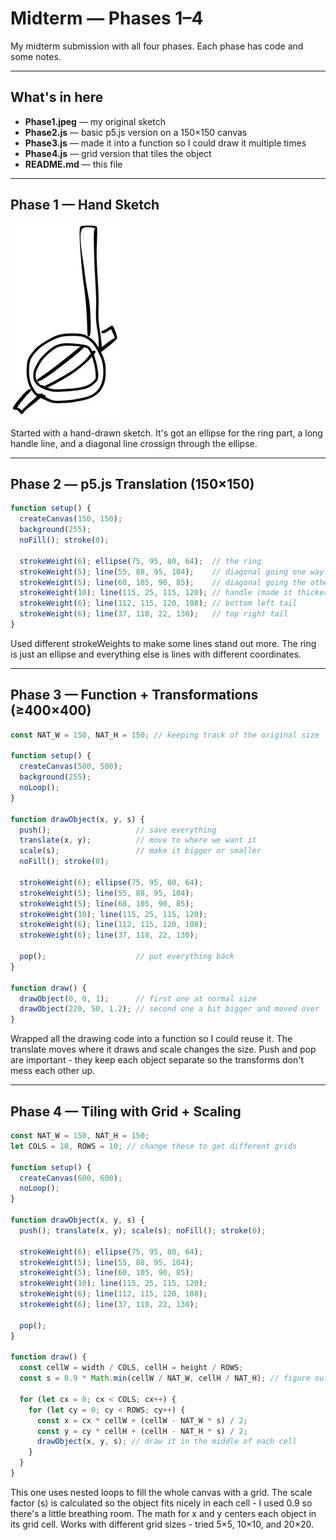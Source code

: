 # Midterm — Phases 1–4

My midterm submission with all four phases. Each phase has code and some notes.

---

## What's in here
- **Phase1.jpeg** — my original sketch
- **Phase2.js** — basic p5.js version on a 150×150 canvas
- **Phase3.js** — made it into a function so I could draw it multiple times
- **Phase4.js** — grid version that tiles the object
- **README.md** — this file

---

## Phase 1 — Hand Sketch

![Phase 1](Phase1.jpeg)

Started with a hand-drawn sketch. It's got an ellipse for the ring part, a long handle line, and a diagonal line crossign through the ellipse.

---

## Phase 2 — p5.js Translation (150×150)
```js
function setup() {
  createCanvas(150, 150);     
  background(255);            
  noFill(); stroke(0);        

  strokeWeight(6); ellipse(75, 95, 80, 64);  // the ring
  strokeWeight(5); line(55, 88, 95, 104);    // diagonal going one way
  strokeWeight(5); line(60, 105, 90, 85);    // diagonal going the other way
  strokeWeight(10); line(115, 25, 115, 120); // handle (made it thicker)
  strokeWeight(6); line(112, 115, 120, 108); // bottom left tail
  strokeWeight(6); line(37, 118, 22, 130);   // top right tail
}
```

Used different strokeWeights to make some lines stand out more. The ring is just an ellipse and everything else is lines with different coordinates.

---

## Phase 3 — Function + Transformations (≥400×400)
```js
const NAT_W = 150, NAT_H = 150; // keeping track of the original size

function setup() {
  createCanvas(500, 500);  
  background(255);
  noLoop();
}

function drawObject(x, y, s) {
  push();                   // save everything
  translate(x, y);          // move to where we want it
  scale(s);                 // make it bigger or smaller
  noFill(); stroke(0);

  strokeWeight(6); ellipse(75, 95, 80, 64); 
  strokeWeight(5); line(55, 88, 95, 104);   
  strokeWeight(5); line(60, 105, 90, 85);   
  strokeWeight(10); line(115, 25, 115, 120);
  strokeWeight(6); line(112, 115, 120, 108);
  strokeWeight(6); line(37, 118, 22, 130);  

  pop();                    // put everything back
}

function draw() {
  drawObject(0, 0, 1);      // first one at normal size
  drawObject(220, 50, 1.2); // second one a bit bigger and moved over
}
```

Wrapped all the drawing code into a function so I could reuse it. The translate moves where it draws and scale changes the size. Push and pop are important - they keep each object separate so the transforms don't mess each other up.

---

## Phase 4 — Tiling with Grid + Scaling
```js
const NAT_W = 150, NAT_H = 150;
let COLS = 10, ROWS = 10; // change these to get different grids

function setup() {
  createCanvas(600, 600); 
  noLoop();
}

function drawObject(x, y, s) {
  push(); translate(x, y); scale(s); noFill(); stroke(0);

  strokeWeight(6); ellipse(75, 95, 80, 64); 
  strokeWeight(5); line(55, 88, 95, 104);   
  strokeWeight(5); line(60, 105, 90, 85);   
  strokeWeight(10); line(115, 25, 115, 120);
  strokeWeight(6); line(112, 115, 120, 108);
  strokeWeight(6); line(37, 118, 22, 130);  

  pop();
}

function draw() {
  const cellW = width / COLS, cellH = height / ROWS;
  const s = 0.9 * Math.min(cellW / NAT_W, cellH / NAT_H); // figure out how big to make it

  for (let cx = 0; cx < COLS; cx++) {
    for (let cy = 0; cy < ROWS; cy++) {
      const x = cx * cellW + (cellW - NAT_W * s) / 2;
      const y = cy * cellH + (cellH - NAT_H * s) / 2;
      drawObject(x, y, s); // draw it in the middle of each cell
    }
  }
}
```

This one uses nested loops to fill the whole canvas with a grid. The scale factor (s) is calculated so the object fits nicely in each cell - I used 0.9 so there's a little breathing room. The math for x and y centers each object in its grid cell. Works with different grid sizes - tried 5×5, 10×10, and 20×20.
